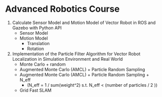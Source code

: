 # Advanced Robotics Course
1. Calculate Sensor Model and Motion Model of Vector Robot in ROS and Gazebo with Python API
   - Sensor Model
   - Motion Model
       - Translation
       - Rotation
2. Implementation of the Particle Filter Algorithm for Vector Robot Localization in Simulation Environment and Real World
   - Monte Carlo + random
   - Augmented Monte Carlo (AMCL) + Particle Random Sampling
   - Augmented Monte Carlo (AMCL) + Particle Random Sampling + N_eff
        - (N_eff = 1 / sum(weight^2) s.t. N_eff < (number of particles / 2 ))
   - Grid Fast SLAM
